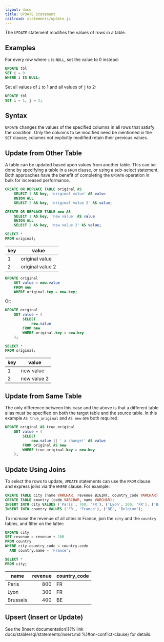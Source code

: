 ```yaml
---
layout: docu
title: UPDATE Statement
railroad: statements/update.js
---
```


The `UPDATE` statement modifies the values of rows in a table.

## Examples

For every row where `i` is `NULL`, set the value to 0 instead:

```sql
UPDATE tbl
SET i = 0
WHERE i IS NULL;
```

Set all values of `i` to 1 and all values of `j` to 2:

```sql
UPDATE tbl
SET i = 1, j = 2;
```

## Syntax

<div id="rrdiagram"></div>

`UPDATE` changes the values of the specified columns in all rows that satisfy the condition. Only the columns to be modified need be mentioned in the `SET` clause; columns not explicitly modified retain their previous values.

## Update from Other Table

A table can be updated based upon values from another table. This can be done by specifying a table in a `FROM` clause, or using a sub-select statement. Both approaches have the benefit of completing the `UPDATE` operation in bulk for increased performance.

```sql
CREATE OR REPLACE TABLE original AS
    SELECT 1 AS key, 'original value' AS value
    UNION ALL
    SELECT 2 AS key, 'original value 2' AS value;

CREATE OR REPLACE TABLE new AS
    SELECT 1 AS key, 'new value' AS value
    UNION ALL
    SELECT 2 AS key, 'new value 2' AS value;

SELECT *
FROM original;
```

| key |      value       |
|-----|------------------|
| 1   | original value   |
| 2   | original value 2 |

```sql
UPDATE original
    SET value = new.value
    FROM new
    WHERE original.key = new.key;
```

Or:

```sql
UPDATE original
    SET value = (
        SELECT
            new.value
        FROM new
        WHERE original.key = new.key
    );
```

```sql
SELECT *
FROM original;
```

| key |    value    |
|-----|-------------|
| 1   | new value   |
| 2   | new value 2 |

## Update from Same Table

The only difference between this case and the above is that a different table alias must be specified on both the target table and the source table.
In this example `AS true_original` and `AS new` are both required.

```sql
UPDATE original AS true_original
    SET value = (
        SELECT
            new.value || ' a change!' AS value
        FROM original AS new
        WHERE true_original.key = new.key
    );
```

## Update Using Joins

To select the rows to update, `UPDATE` statements can use the `FROM` clause and express joins via the `WHERE` clause. For example:

```sql
CREATE TABLE city (name VARCHAR, revenue BIGINT, country_code VARCHAR);
CREATE TABLE country (code VARCHAR, name VARCHAR);
INSERT INTO city VALUES ('Paris', 700, 'FR'), ('Lyon', 200, 'FR'), ('Brussels', 400, 'BE');
INSERT INTO country VALUES ('FR', 'France'), ('BE', 'Belgium');
```

To increase the revenue of all cities in France, join the `city` and the `country` tables, and filter on the latter:

```sql
UPDATE city
SET revenue = revenue + 100
FROM country
WHERE city.country_code = country.code
  AND country.name = 'France';
```

```sql
SELECT *
FROM city;
```

|   name   | revenue | country_code |
|----------|--------:|--------------|
| Paris    | 800     | FR           |
| Lyon     | 300     | FR           |
| Brussels | 400     | BE           |

## Upsert (Insert or Update)

See the [Insert documentation]({% link docs/stable/sql/statements/insert.md %}#on-conflict-clause) for details.
